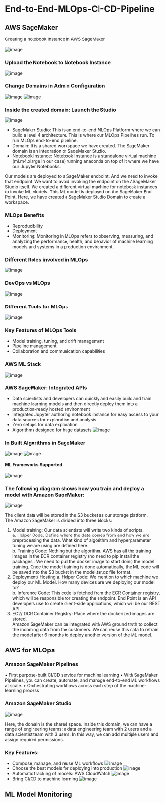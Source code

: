 # End-to-End-MLOps-CI-CD-Pipeline

## AWS SageMaker
Creating a notebook instance in AWS SageMaker </br></br>
![image](https://github.com/srsapireddy/End-to-End-MLOps-CI-CD-Pipeline/assets/32967087/5c06d7cb-4f3e-4506-88f3-18029f04fcb9)

### Upload the Notebook to Notebook Instance
![image](https://github.com/srsapireddy/End-to-End-MLOps-CI-CD-Pipeline/assets/32967087/78683c43-422e-47fc-aa1a-d4a6d152a88e)


### Change Domains in Admin Configuration
![image](https://github.com/srsapireddy/End-to-End-MLOps-CI-CD-Pipeline/assets/32967087/f87c68ed-90c4-491c-b121-967bdc07ce95)
![image](https://github.com/srsapireddy/End-to-End-MLOps-CI-CD-Pipeline/assets/32967087/a5f79bdf-9a08-4617-b8ce-645144627fe1)

### Inside the created domain: Launch the Studio
![image](https://github.com/srsapireddy/End-to-End-MLOps-CI-CD-Pipeline/assets/32967087/80b52c25-6ab6-46c4-a7c8-97534486ec1d)

* SageMaker Studio: This is an end-to-end MLOps Platform where we can build a level 4 architecture. This is where our MLOps Pipelines run. To run MLOps end-to-end pipeline. </br>
* Domain: It is a shared workspace we have created. The SageMaker domain is an integration of SageMaker Studio. </br>
* Notebook Instance: Notebook Instance is a standalone virtual machine (ml.m4.xlarge in our case) running anaconda on top of it where we have our Jupyter Notebooks. </br>

Our models are deployed to a SageMaker endpoint. And we need to invoke that endpoint. We want to avoid invoking the endpoint on the ASageMaker Studio itself. We created a different virtual machine for notebook instances to invoke ML Models. This ML model is deployed on the SageMaker End Point. Here, we have created a SageMaker Studio Domain to create a workspace.

### MLOps Benefits
* Reproducibility
* Deployment
* Monitoring: Monitoring in MLOps refers to observing, measuring, and analyzing the performance, health, and behavior of machine learning models and systems in a production environment. </br>

### Different Roles involved in MLOps
![image](https://github.com/srsapireddy/End-to-End-MLOps-CI-CD-Pipeline/assets/32967087/d1285e4d-3ffc-422d-8606-d427413e721a)

### DevOps vs MLOps
![image](https://github.com/srsapireddy/End-to-End-MLOps-CI-CD-Pipeline/assets/32967087/a55c66bd-9bdf-4781-b328-bb2aae97f4d9)

### Different Tools for MLOps
![image](https://github.com/srsapireddy/End-to-End-MLOps-CI-CD-Pipeline/assets/32967087/2767f1aa-6c91-4b27-bdd4-e5ff0da92fe0)

### Key Features of MLOps Tools
* Model training, tuning, and drift management
* Pipeline management
* Collaboration and communication capabilities

### AWS ML Stack
![image](https://github.com/srsapireddy/End-to-End-MLOps-CI-CD-Pipeline/assets/32967087/afaef614-28a9-4f26-9885-5365d8a4cfc9)

### AWS SageMaker: Integrated APIs
* Data scientists and developers can quickly and easily build and train machine learning models and then directly deploy them into a production-ready hosted environment
* Integrated Jupyter authoring notebook instance for easy access to your data sources for exploration and analysis
* Zero setups for data exploration
* Algorithms designed for huge datasets
![image](https://github.com/srsapireddy/End-to-End-MLOps-CI-CD-Pipeline/assets/32967087/6dca5ab7-6839-4824-8db0-dad05363297f)

### In Built Algorithms in SageMaker
![image](https://github.com/srsapireddy/End-to-End-MLOps-CI-CD-Pipeline/assets/32967087/e76c8429-aa3b-40f3-b07b-d522d5974811)
![image](https://github.com/srsapireddy/End-to-End-MLOps-CI-CD-Pipeline/assets/32967087/610ca717-133c-4b73-9fe8-b10fcadb6a6d)
#### ML Frameworks Supported
![image](https://github.com/srsapireddy/End-to-End-MLOps-CI-CD-Pipeline/assets/32967087/d1aa2e74-333d-449a-a944-f1e37f31969a)

### The following diagram shows how you train and deploy a model with Amazon SageMaker:
![image](https://github.com/srsapireddy/End-to-End-MLOps-CI-CD-Pipeline/assets/32967087/94389888-db0a-43c3-a160-022e0648a1d8)

The client data will be stored in the S3 bucket as our storage platform. </br>
The Amazon SageMaker is divided into three blocks:</br>
1. Model training: Our data scientists will write two kinds of scripts. </br>
   a. Helper Code: Define where the data comes from and how we are preprocessing the data. What kind of algorithm and hyperparameter tuning we are using are defined here.</br>
   b. Training Code: Nothing but the algorithm. AWS has all the training images in the ECR container registry (no need to pip install the packages). We need to pull the docker image to start doing the model training.
   Once the model training is done automatically, the ML code will be saved into the S3 bucket in the model.tar.gz file format.</br>
2. Deployment/ Hosting
   a. Helper Code: We mention to which machine we deploy our ML Model. How many devices are we deploying our model to? </br>
   b. Inference Code: This code is fetched from the ECR Container registry, which will be responsible for creating the endpoint. End Point is an API developers use to create client-side applications, which will be our REST API. </br>
3. EC2/ DCR Container Registry: Place where the dockerized images are stored. </br>
Amazon SageMaker can be integrated with AWS ground truth to collect the incoming data from the customers. We can reuse this data to retrain the model after 6 months to deploy another version of the ML model.

## AWS for MLOps
### Amazon SageMaker Pipelines
• First purpose-built CI/CD service for machine learning
• With SageMaker Pipelines, you can create, automate, and manage end-to-end ML workflows at scale.
• Orchestrating workflows across each step of the machine-learning process

### Amazon SageMaker Studio
![image](https://github.com/srsapireddy/End-to-End-MLOps-CI-CD-Pipeline/assets/32967087/2ef4164e-04fa-4afc-9bc4-638bfc3cc3fa)

Here, the domain is the shared space. Inside this domain, we can have a range of engineering teams: a data engineering team with 2 users and a data scientist team with 3 users. In this way, we can add multiple users and assign required permissions.

### Key Features: 
* Compose, manage, and reuse ML workflows
![image](https://github.com/srsapireddy/End-to-End-MLOps-CI-CD-Pipeline/assets/32967087/055a38db-7852-4f5f-9c80-ffb572e3642f)
* Choose the best models for deploying into production
![image](https://github.com/srsapireddy/End-to-End-MLOps-CI-CD-Pipeline/assets/32967087/8714f95a-9c12-4b9b-985f-96974f8d3370)
* Automatic tracking of models: AWS CloudWatch
![image](https://github.com/srsapireddy/End-to-End-MLOps-CI-CD-Pipeline/assets/32967087/51ca334f-b650-41c0-a444-f1f7e38ab06b)
* Bring CI/CD to machine learning
![image](https://github.com/srsapireddy/End-to-End-MLOps-CI-CD-Pipeline/assets/32967087/e3569a26-bb08-4911-ba7c-09cd7563651d)

## ML Model Monitoring


































